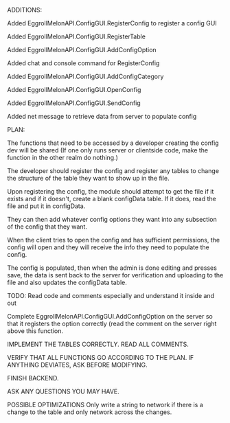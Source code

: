 ADDITIONS:

Added EggrollMelonAPI.ConfigGUI.RegisterConfig to register a config GUI

Added EggrollMelonAPI.ConfigGUI.RegisterTable

Added EggrollMelonAPI.ConfigGUI.AddConfigOption

Added chat and console command for RegisterConfig

Added EggrollMelonAPI.ConfigGUI.AddConfigCategory

Added EggrollMelonAPI.ConfigGUI.OpenConfig

Added EggrollMelonAPI.ConfigGUI.SendConfig

Added net message to retrieve data from server to populate config


PLAN:

The functions that need to be accessed by a developer creating the config dev will be shared (If one only runs server or clientside code, make the function in the other realm do nothing.)

The developer should register the config and register any tables to change the structure of the table they want to show up in the file.

Upon registering the config, the module should attempt to get the file if it exists and if it doesn't, create a blank configData table. If it does, read the file and put it in configData.

They can then add whatever config options they want into any subsection of the config that they want.

When the client tries to open the config and has sufficient permissions, the config will open and they will receive the info they need to populate the config. 

The config is populated, then when the admin is done editing and presses save, the data is sent back to the server for verification and uploading to the file and also updates the configData table.


TODO:
Read code and comments especially and understand it inside and out

Complete EggrollMelonAPI.ConfigGUI.AddConfigOption on the server so that it registers the option correctly (read the comment on the server right above this function.

IMPLEMENT THE TABLES CORRECTLY. READ ALL COMMENTS.

VERIFY THAT ALL FUNCTIONS GO ACCORDING TO THE PLAN. IF ANYTHING DEVIATES, ASK BEFORE MODIFYING.

FINISH BACKEND.

ASK ANY QUESTIONS YOU MAY HAVE.


POSSIBLE OPTIMIZATIONS
Only write a string to network if there is a change to the table and only network across the changes.
